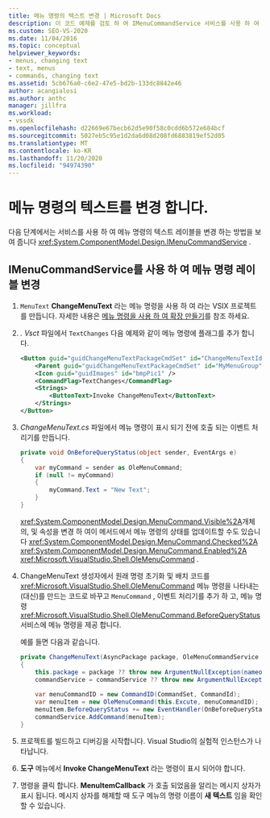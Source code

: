 ```yaml
---
title: 메뉴 명령의 텍스트 변경 | Microsoft Docs
description: 이 코드 예제를 검토 하 여 IMenuCommandService 서비스를 사용 하 여 메뉴 명령의 텍스트 레이블을 변경 하는 방법에 대해 알아봅니다.
ms.custom: SEO-VS-2020
ms.date: 11/04/2016
ms.topic: conceptual
helpviewer_keywords:
- menus, changing text
- text, menus
- commands, changing text
ms.assetid: 5cb676a0-c6e2-47e5-bd2b-133dc8842e46
author: acangialosi
ms.author: anthc
manager: jillfra
ms.workload:
- vssdk
ms.openlocfilehash: d22669e67becb62d5e90f58c0cdd6b572e684bcf
ms.sourcegitcommit: 5027eb5c95e1d2da6d08d208fd6883819ef52d05
ms.translationtype: MT
ms.contentlocale: ko-KR
ms.lasthandoff: 11/20/2020
ms.locfileid: "94974390"
---
```

# <a name="change-the-text-of-a-menu-command"></a>메뉴 명령의 텍스트를 변경 합니다.
다음 단계에서는 서비스를 사용 하 여 메뉴 명령의 텍스트 레이블을 변경 하는 방법을 보여 줍니다 <xref:System.ComponentModel.Design.IMenuCommandService> .

## <a name="changing-a-menu-command-label-with-the-imenucommandservice"></a>IMenuCommandService를 사용 하 여 메뉴 명령 레이블 변경

1. `MenuText` **ChangeMenuText** 라는 메뉴 명령을 사용 하 여 라는 VSIX 프로젝트를 만듭니다. 자세한 내용은 [메뉴 명령을 사용 하 여 확장 만들기](../extensibility/creating-an-extension-with-a-menu-command.md)를 참조 하세요.

2. *. Vsct* 파일에서 `TextChanges` 다음 예제와 같이 메뉴 명령에 플래그를 추가 합니다.

    ```xml
    <Button guid="guidChangeMenuTextPackageCmdSet" id="ChangeMenuTextId" priority="0x0100" type="Button">
        <Parent guid="guidChangeMenuTextPackageCmdSet" id="MyMenuGroup" />
        <Icon guid="guidImages" id="bmpPic1" />
        <CommandFlag>TextChanges</CommandFlag>
        <Strings>
            <ButtonText>Invoke ChangeMenuText</ButtonText>
        </Strings>
    </Button>
    ```

3. *ChangeMenuText.cs* 파일에서 메뉴 명령이 표시 되기 전에 호출 되는 이벤트 처리기를 만듭니다.

    ```csharp
    private void OnBeforeQueryStatus(object sender, EventArgs e)
    {
        var myCommand = sender as OleMenuCommand;
        if (null != myCommand)
        {
            myCommand.Text = "New Text";
        }
    }
    ```

    <xref:System.ComponentModel.Design.MenuCommand.Visible%2A>개체의, 및 속성을 변경 하 여이 메서드에서 메뉴 명령의 상태를 업데이트할 수도 있습니다 <xref:System.ComponentModel.Design.MenuCommand.Checked%2A> <xref:System.ComponentModel.Design.MenuCommand.Enabled%2A> <xref:Microsoft.VisualStudio.Shell.OleMenuCommand> .

4. ChangeMenuText 생성자에서 원래 명령 초기화 및 배치 코드를 <xref:Microsoft.VisualStudio.Shell.OleMenuCommand> 메뉴 명령을 나타내는 (대신)를 만드는 코드로 바꾸고 `MenuCommand` , 이벤트 처리기를 추가 하 고, 메뉴 명령 <xref:Microsoft.VisualStudio.Shell.OleMenuCommand.BeforeQueryStatus> 서비스에 메뉴 명령을 제공 합니다.

    예를 들면 다음과 같습니다.

    ```csharp
    private ChangeMenuText(AsyncPackage package, OleMenuCommandService commandService)
    {
        this.package = package ?? throw new ArgumentNullException(nameof(package));
        commandService = commandService ?? throw new ArgumentNullException(nameof(commandService));
        
        var menuCommandID = new CommandID(CommandSet, CommandId);
        var menuItem = new OleMenuCommand(this.Excute, menuCommandID);
        menuItem.BeforeQueryStatus += new EventHandler(OnBeforeQueryStatus);
        commandService.AddCommand(menuItem);
    }
    ```

5. 프로젝트를 빌드하고 디버깅을 시작합니다. Visual Studio의 실험적 인스턴스가 나타납니다.

6. **도구** 메뉴에서 **Invoke ChangeMenuText** 라는 명령이 표시 되어야 합니다.

7. 명령을 클릭 합니다. **MenuItemCallback** 가 호출 되었음을 알리는 메시지 상자가 표시 됩니다. 메시지 상자를 해제할 때 도구 메뉴의 명령 이름이 **새 텍스트** 임을 확인할 수 있습니다.
